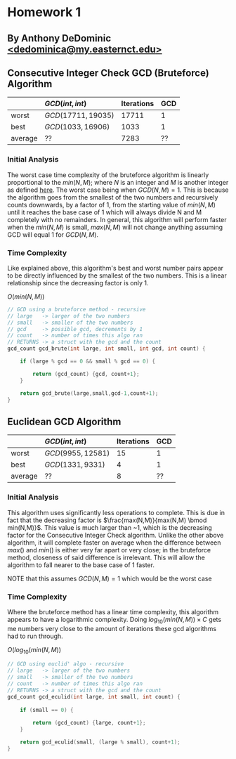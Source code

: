 Homework 1 
===========

By Anthony DeDominic [\<dedominica@my.easternct.edu\>](mailto:dedominica@my.easternct.edu)
---------------------

Consecutive Integer Check GCD (Bruteforce) Algorithm
----------------------------------------------------
|         | $GCD(int,int)$     | Iterations | GCD  |
|:---     | :---             | :---       | :--- |
| worst   | $GCD(17711,19035)$ | 17711      | 1    |
| best    | $GCD(1033,16906)$  | 1033       | 1    |
| average | ??               | 7283       | ??   |

### Initial Analysis

The worst case time complexity of the bruteforce algorithm is linearly proportional to the $min(N, M)$; where $N$ is an integer and $M$ is another integer as defined [here](https://ct-ecsu.blackboard.com/bbcswebdav/pid-9986611-dt-content-rid-26319787_1/courses/ECSU40723.201640/hw1.pdf).
The worst case being when $GCD(N,M) = 1$.
This is because the algorithm goes from the smallest of the two numbers and recursively counts downwards, by a factor of 1, from the starting value of $min(N, M)$ until it reaches the base case of 1 which will always divide N and M completely with no remainders.
In general, this algorithm will perform faster when the $min(N,M)$ is small, $max(N,M)$ will not change anything assuming GCD will equal 1 for $GCD(N,M)$.

### Time Complexity

Like explained above, this algorithm's best and worst number pairs appear to be directly influenced by the smallest of the two numbers. This is a linear relationship since the decreasing factor is only 1.

$O(min(N,M))$

```c
// GCD using a bruteforce method - recursive
// large   -> larger of the two numbers
// small   -> smaller of the two numbers
// gcd     -> possible gcd, decrements by 1
// count   -> number of times this algo ran
// RETURNS -> a struct with the gcd and the count
gcd_count gcd_brute(int large, int small, int gcd, int count) {

	if (large % gcd == 0 && small % gcd == 0) {

		return (gcd_count) {gcd, count+1};
	}

	return gcd_brute(large,small,gcd-1,count+1);
}
```


Euclidean GCD Algorithm
------------------------
|         | $GCD(int,int)$    | Iterations | GCD  |
|:------- | :-------------- | :--------- | :--- |
| worst   | $GCD(9955,12581)$ | 15         | 1    |
| best    | $GCD(1331,9331)$  | 4          | 1    |
| average | ??              | 8          | ??   |

### Initial Analysis

This algorithm uses significantly less operations to complete.
This is due in fact that the decreasing factor is $\frac{max(N,M)}{max(N,M) \bmod min(N,M)}$.
This value is much larger than ~1, which is the decreasing factor for the Consecutive Integer Check algorithm.
Unlike the other above algorithm, it will complete faster on average when the difference between $max()$ and $min()$ is either very far apart or very close;
in the bruteforce method, closeness of said difference is irrelevant.
This will allow the algorithm to fall nearer to the base case of 1 faster.

NOTE that this assumes $GCD(N,M) = 1$ which would be the worst case

### Time Complexity

Where the bruteforce method has a linear time complexity, this algorithm appears to have a logarithmic complexity.
Doing $log_{10}(min(N,M)) \times C$ gets me numbers very close to the amount of iterations these gcd algorithms had to run through.

$O(log_{10}(min(N,M))$

```c
// GCD using euclid' algo - recursive
// large   -> larger of the two numbers
// small   -> smaller of the two numbers
// count   -> number of times this algo ran
// RETURNS -> a struct with the gcd and the count
gcd_count gcd_eculid(int large, int small, int count) {
	
	if (small == 0) {
		
		return (gcd_count) {large, count+1};
	}

	return gcd_eculid(small, (large % small), count+1);
}
```
